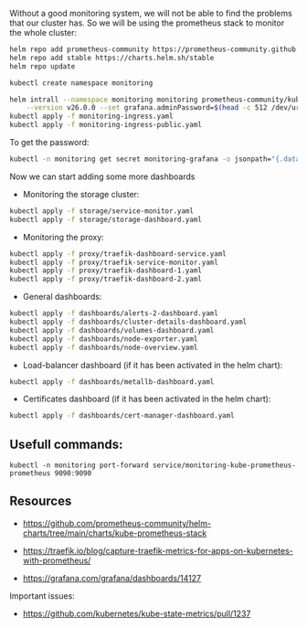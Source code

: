 
Without a good monitoring system, we will not be able to find the problems that our 
cluster has. So we will be using the prometheus stack to monitor the whole cluster:


```bash
helm repo add prometheus-community https://prometheus-community.github.io/helm-charts
helm repo add stable https://charts.helm.sh/stable
helm repo update

kubectl create namespace monitoring

helm intrall --namespace monitoring monitoring prometheus-community/kube-prometheus-stack -f values.yaml \
    --version v26.0.0 --set grafana.adminPassword=$(head -c 512 /dev/urandom | LC_CTYPE=C tr -cd 'a-zA-Z0-9' | head -c 64)
kubectl apply -f monitoring-ingress.yaml
kubectl apply -f monitoring-ingress-public.yaml
```

To get the password:

```bash
kubectl -n monitoring get secret monitoring-grafana -o jsonpath="{.data.admin-password}" | base64 -d
```

Now we can start adding some more dashboards

* Monitoring the storage cluster:

```bash
kubectl apply -f storage/service-monitor.yaml
kubectl apply -f storage/storage-dashboard.yaml
```

* Monitoring the proxy:

```bash
kubectl apply -f proxy/traefik-dashboard-service.yaml
kubectl apply -f proxy/traefik-service-monitor.yaml
kubectl apply -f proxy/traefik-dashboard-1.yaml
kubectl apply -f proxy/traefik-dashboard-2.yaml
```

* General dashboards:

```bash
kubectl apply -f dashboards/alerts-2-dashboard.yaml
kubectl apply -f dashboards/cluster-details-dashboard.yaml
kubectl apply -f dashboards/volumes-dashboard.yaml
kubectl apply -f dashboards/node-exporter.yaml
kubectl apply -f dashboards/node-overview.yaml

```

* Load-balancer dashboard (if it has been activated in the helm chart): 

```bash
kubectl apply -f dashboards/metallb-dashboard.yaml
```

* Certificates dashboard (if it has been activated in the helm chart): 

```bash
kubectl apply -f dashboards/cert-manager-dashboard.yaml
```

## Usefull commands:

```
kubectl -n monitoring port-forward service/monitoring-kube-prometheus-prometheus 9090:9090
```

## Resources

* https://github.com/prometheus-community/helm-charts/tree/main/charts/kube-prometheus-stack
* https://traefik.io/blog/capture-traefik-metrics-for-apps-on-kubernetes-with-prometheus/


* https://grafana.com/grafana/dashboards/14127



Important issues:
* https://github.com/kubernetes/kube-state-metrics/pull/1237


